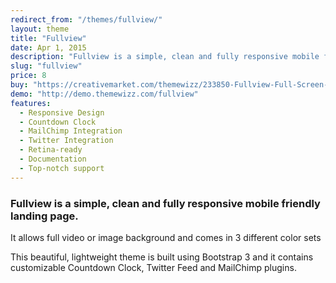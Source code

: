 ```yaml
---
redirect_from: "/themes/fullview/"
layout: theme
title: "Fullview"
date: Apr 1, 2015
description: "Fullview is a simple, clean and fully responsive mobile friendly landing page. It allows full video or image background and comes in 3 different color sets."
slug: "fullview"
price: 8
buy: "https://creativemarket.com/themewizz/233850-Fullview-Full-Screen-Landing-Page"
demo: "http://demo.themewizz.com/fullview"
features:
  - Responsive Design
  - Countdown Clock
  - MailChimp Integration
  - Twitter Integration
  - Retina-ready
  - Documentation
  - Top-notch support
---
```


<h3 class="lead">Fullview is a simple, clean and fully responsive mobile friendly landing page.</h3>

It allows full video or image background and comes in 3 different color sets

This beautiful, lightweight theme is built using Bootstrap 3 and it contains customizable Countdown Clock, Twitter Feed and MailChimp plugins.
